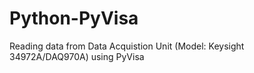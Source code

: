 # Python-PyVisa
Reading data from Data Acquistion Unit (Model: Keysight 34972A/DAQ970A) using PyVisa

